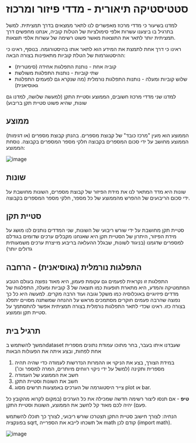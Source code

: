 # סטטיסטיקה תיאורית - מדדי פיזור ומרכוז

למדנו בשיעור כי מדדי מרכוז מאפשרים לנו לתאר ממצאים בדרך תמציתית. למשל בתרגיל בו ביצענו עשרות אלפי סימולציות של הטלות קוביה, אנחנו מחפשים דרך תמציתית יותר לתאר את התוצאות מאשר פשוט רשימה של עשרות אלפי תוצאות.

ראינו כי דרך אחת לתמצת את המידע הוא לתאר אותו בהיסטורגמה. 
בנוסף, ראינו כי ההיסטוגרמות של הטלת קוביות מתאפינות בצורה הבאה:
- קוביה אחת - נותנת התפלגות אחידה (סימטרית)
- שתי קוביות - נותנות התפלגות משולשת
- שלוש קוביות ומעלה - נותנות התפלגות נורמלית (מה שנקרא גם לפעמים התפלגות גאוסיאנית)

למדנו שני מדדי מרכוז חשובים, הממוצע וסטיית התקן (למעשה שלושה, למדנו גם שונות, שהיא פשוט סטיית תקן בריבוע)

## ממוצע
הממוצע הוא מעין "מרכז כובד" של קבוצת מספרים. בהנתן קבוצת מספרים (או דגימות) הממוצע מחושב על ידי סכום המספרים בקבוצה חלקי מספר המספרים בקבוצה. 
נוסחת הממוצע:

![image](https://github.com/weiss-gal/data_science_project/assets/8408299/8dbfdc89-82a3-4b14-a2e0-0ec4ff9d9ab2)


## שונות 
שונות היא מדד המתאר לנו את מידת הפיזור של קבוצת מספרים, השונות מחושבת על ידי סכום הריבועים של ההפרש מהממוצע של כל מספר, חלקי מספר המספרים בקבוצה. 


## סטיית תקן
סטיית תקן מחושבת על ידי שורש ריבועי של השונות, שני המדדים נותנים לנו מושג על מידת הפיזור, היתרון של הסטיית תקן היא שאנחנו מקבלים ערכים שדומים בגודלם למספרים שדגמנו (בניגוד לשונות, שבגלל ההעלאה בריבוע מייצרת ערכים משמעותית גדולים יותר)

## התפלגות נורמלית (גאוסיאנית) - הרחבה
התפלגות זו נקראית לפעמים גם עקומת פעמון, היא מאוד נפוצה בעולם הטבע המתמטיקה והמדע, היא מתארת תופעות כמו תוצאה של 3 קוביות ומעלה, התפלגות של מדדים פיזיוגיים באוכלוסיה כמו משקל וגובה ועוד הרבה מקרים. 
למעשה היא כל כך נפוצה שהרבה פעמים חוקרים מסתמכים מראש על ההנחה שמשתנה מסויים יתפלג בצורה כזו. 
ראינו שכדי לתאר התפלגות נורמלית בצורה תמציתית אפשר להתסתמך על סטיית תקן וממוצע. 

## תרגיל בית 
המשך להשתמש בdataset שעבדנו איתו בעבר, בחר מתוכו עמודת נתונים מספרית אחת לפחות, ובצע איתה את הפעולות הבאות
1. במידת הצורך, בצע את הניקוי או ההמרות הנדרשות לעמודה כדי שהיה תהיה מספרית ותקינה (למשל על ידי ניקוי רווחים מיותרים, המרה למספר וכו')
2. חשב את הממוצע של העמודה
3. חשב את השונות וסטיית התקן
4. צייר היסטוגרמה של הערכים באמצעות תרשים מסוג plot או bar. 

**טיפ** - אם תנסו ליצור רשימה חדשה שמכילה את כל הערכים (במקום לקרוא מהקובץ כל פעם) יהיה לכם מאוד קל לחשב את הממוצע, השונות וסטיית התקן. 

הנחיה: לצורך חישוב סטיית התקן תצטרכו שורש ריבועי, לצורך כך תוכלו להשתמש בפונקציה sqrt, אל תשכחו לייבא את הספרייה math קודם לכן (import math). 

![image](https://github.com/weiss-gal/data_science_project/assets/8408299/7347573f-5ada-4ff6-a8e4-641cb4efa49f)


